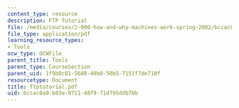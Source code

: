 ```yaml
---
content_type: resource
description: FTP Tutorial
file: /media/courses/2-000-how-and-why-machines-work-spring-2002/bccac0a0b83e971148f971d795ddb7bb_ftptutorial.pdf
file_type: application/pdf
learning_resource_types:
- Tools
ocw_type: OCWFile
parent_title: Tools
parent_type: CourseSection
parent_uid: 1f9b0c81-5680-49b0-50b5-7151f7de710f
resourcetype: Document
title: ftptutorial.pdf
uid: bccac0a0-b83e-9711-48f9-71d795ddb7bb
---
```

